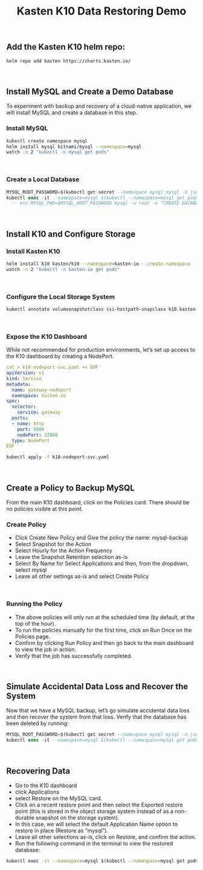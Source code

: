 <div align="center"> <h1> Kasten K10 Data Restoring Demo </h1></div>
<br>

## Add the Kasten K10 helm repo:
```bash
helm repo add kasten https://charts.kasten.io/
```
<br>

## Install MySQL and Create a Demo Database
To experiment with backup and recovery of a cloud-native application, we will install MySQL and create a database in this step.

### Install MySQL
```bash
kubectl create namespace mysql
helm install mysql bitnami/mysql --namespace=mysql
watch -n 2 "kubectl -n mysql get pods"
```
<br>

### Create a Local Database
```sql
MYSQL_ROOT_PASSWORD=$(kubectl get secret --namespace mysql mysql -o jsonpath="{.data.mysql-root-password}" | base64 --decode; echo)
kubectl exec -it --namespace=mysql $(kubectl --namespace=mysql get pods -o jsonpath='{.items[0].metadata.name}') \
  -- env MYSQL_PWD=$MYSQL_ROOT_PASSWORD mysql -u root -e "CREATE DATABASE k10demo"
```
<br>

## Install K10 and Configure Storage

### Install Kasten K10

```bash
helm install k10 kasten/k10 --namespace=kasten-io --create-namespace
watch -n 2 "kubectl -n kasten-io get pods"
```

<br>

### Configure the Local Storage System
```bash
kubectl annotate volumesnapshotclass csi-hostpath-snapclass k10.kasten.io/is-snapshot-class=true
```

<br>

### Expose the K10 Dashboard
While not recommended for production environments, let’s set up access to the K10 dashboard by creating a NodePort.

```yaml
cat > k10-nodeport-svc.yaml << EOF
apiVersion: v1
kind: Service
metadata:
  name: gateway-nodeport
  namespace: kasten-io
spec:
  selector:
    service: gateway
  ports:
  - name: http
    port: 8000
    nodePort: 32000
  type: NodePort
EOF
```
```bash
kubectl apply -f k10-nodeport-svc.yaml
```

<br>

## Create a Policy to Backup MySQL
From the main K10 dashboard, click on the Policies card. There should be no policies visible at this point.

### Create Policy
- Click Create New Policy and Give the policy the name: mysql-backup
- Select Snapshot for the Action
- Select Hourly for the Action Frequency
- Leave the Snapshot Retention selection as-is
- Select By Name for Select Applications and then, from the dropdown, select mysql
- Leave all other settings as-is and select Create Policy

<br>

### Running the Policy
- The above policies will only run at the scheduled time (by default, at the top of the hour).
- To run the policies manually for the first time, click on Run Once on the Policies page.
- Confirm by clicking Run Policy and then go back to the main dashboard to view the job in action.
- Verify that the job has successfully completed.

<br>

## Simulate Accidental Data Loss and Recover the System
Now that we have a MySQL backup, let’s go simulate accidental data loss and then recover the system from that loss.
Verify that the database has been deleted by running:

```sql
MYSQL_ROOT_PASSWORD=$(kubectl get secret --namespace mysql mysql -o jsonpath="{.data.mysql-root-password}" | base64 --decode; echo)
kubectl exec -it --namespace=mysql $(kubectl --namespace=mysql get pods -o jsonpath='{.items[0].metadata.name}') -- env MYSQL_PWD=$MYSQL_ROOT_PASSWORD mysql -u root -e "SHOW DATABASES LIKE 'k10demo'"
```
<br>

## Recovering Data
- Go to the K10 dashboard
- click Applications
- select Restore on the MySQL card.
- Click on a recent restore point and then select the Exported restore point (this is stored in the object storage system instead of as a non-durable snapshot on the storage system).
-  In this case, we will select the default Application Name option to restore in place (Restore as “mysql”).
-  Leave all other selections as-is, click on Restore, and confirm the action.
- Run the following command in the terminal to view the restored database:

```bash
kubectl exec -it --namespace=mysql $(kubectl --namespace=mysql get pods -o jsonpath='{.items[0].metadata.name}') -- env MYSQL_PWD=$MYSQL_ROOT_PASSWORD mysql -u root -e "SHOW DATABASES LIKE 'k10demo'"
```

<br><br>
